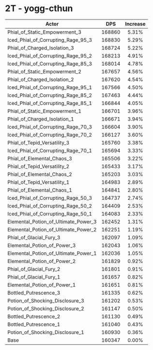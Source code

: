 # 2T - yogg-cthun
| Actor | DPS | Increase |
|---|:---:|:---:|
|Phial_of_Static_Empowerment_3|168860|5.31%|
|Iced_Phial_of_Corrupting_Rage_95_3|168830|5.29%|
|Phial_of_Charged_Isolation_3|168724|5.22%|
|Iced_Phial_of_Corrupting_Rage_95_2|168213|4.91%|
|Iced_Phial_of_Corrupting_Rage_85_3|168014|4.78%|
|Phial_of_Static_Empowerment_2|167657|4.56%|
|Phial_of_Charged_Isolation_2|167620|4.54%|
|Iced_Phial_of_Corrupting_Rage_95_1|167566|4.50%|
|Iced_Phial_of_Corrupting_Rage_85_2|167463|4.44%|
|Iced_Phial_of_Corrupting_Rage_85_1|166844|4.05%|
|Phial_of_Static_Empowerment_1|166701|3.96%|
|Phial_of_Charged_Isolation_1|166671|3.94%|
|Iced_Phial_of_Corrupting_Rage_70_3|166604|3.90%|
|Iced_Phial_of_Corrupting_Rage_70_2|166127|3.60%|
|Phial_of_Tepid_Versatility_3|165760|3.38%|
|Iced_Phial_of_Corrupting_Rage_70_1|165694|3.33%|
|Phial_of_Elemental_Chaos_3|165506|3.22%|
|Phial_of_Tepid_Versatility_2|165433|3.17%|
|Phial_of_Elemental_Chaos_2|165203|3.03%|
|Phial_of_Tepid_Versatility_1|164983|2.89%|
|Phial_of_Elemental_Chaos_1|164841|2.80%|
|Iced_Phial_of_Corrupting_Rage_50_3|164737|2.74%|
|Iced_Phial_of_Corrupting_Rage_50_2|164409|2.53%|
|Iced_Phial_of_Corrupting_Rage_50_1|164083|2.33%|
|Elemental_Potion_of_Ultimate_Power_3|162452|1.31%|
|Elemental_Potion_of_Ultimate_Power_2|162251|1.19%|
|Phial_of_Glacial_Fury_3|162097|1.09%|
|Elemental_Potion_of_Power_3|162043|1.06%|
|Elemental_Potion_of_Ultimate_Power_1|162036|1.05%|
|Elemental_Potion_of_Power_2|161829|0.92%|
|Phial_of_Glacial_Fury_2|161801|0.91%|
|Phial_of_Glacial_Fury_1|161657|0.82%|
|Elemental_Potion_of_Power_1|161651|0.81%|
|Bottled_Putrescence_3|161335|0.62%|
|Potion_of_Shocking_Disclosure_3|161202|0.53%|
|Potion_of_Shocking_Disclosure_2|161147|0.50%|
|Bottled_Putrescence_2|161130|0.49%|
|Bottled_Putrescence_1|161040|0.43%|
|Potion_of_Shocking_Disclosure_1|160930|0.36%|
|Base|160347|0.00%|
